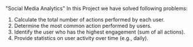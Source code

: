 "Social Media Analytics"
In this Project we have solved following problems:

1. Calculate the total number of actions performed by each user.
2. Determine the most common action performed by users.
3. Identify the user who has the highest engagement (sum of all actions).
4. Provide statistics on user activity over time (e.g., daily).
